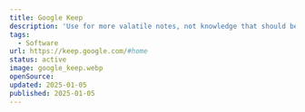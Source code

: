```yaml
---
title: Google Keep
description: 'Use for more valatile notes, not knowledge that should be persisted, use it as "App" via Safari on my MacBook to have it in my dock.'
tags:
  - Software
url: https://keep.google.com/#home
status: active
image: google_keep.webp
openSource:
updated: 2025-01-05
published: 2025-01-05
---
```

